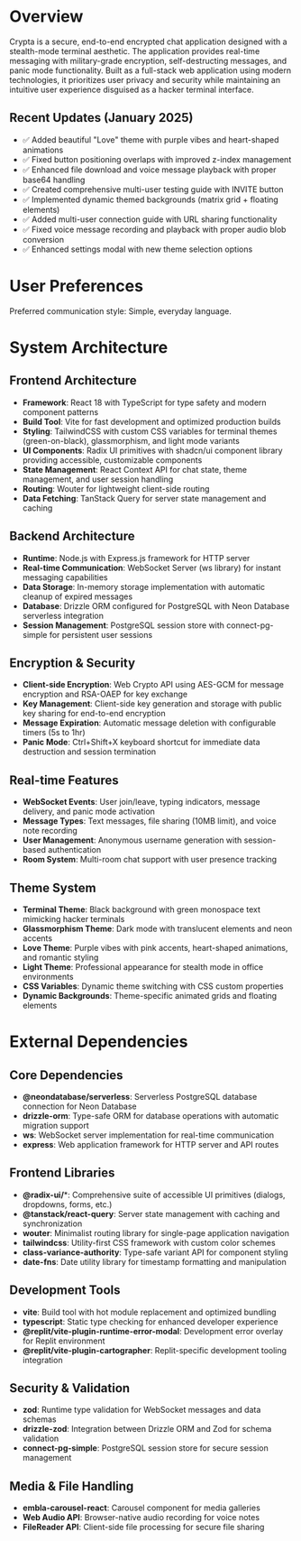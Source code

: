 # Overview

Crypta is a secure, end-to-end encrypted chat application designed with a stealth-mode terminal aesthetic. The application provides real-time messaging with military-grade encryption, self-destructing messages, and panic mode functionality. Built as a full-stack web application using modern technologies, it prioritizes user privacy and security while maintaining an intuitive user experience disguised as a hacker terminal interface.

## Recent Updates (January 2025)
- ✅ Added beautiful "Love" theme with purple vibes and heart-shaped animations
- ✅ Fixed button positioning overlaps with improved z-index management  
- ✅ Enhanced file download and voice message playback with proper base64 handling
- ✅ Created comprehensive multi-user testing guide with INVITE button
- ✅ Implemented dynamic themed backgrounds (matrix grid + floating elements)
- ✅ Added multi-user connection guide with URL sharing functionality
- ✅ Fixed voice message recording and playback with proper audio blob conversion
- ✅ Enhanced settings modal with new theme selection options

# User Preferences

Preferred communication style: Simple, everyday language.

# System Architecture

## Frontend Architecture
- **Framework**: React 18 with TypeScript for type safety and modern component patterns
- **Build Tool**: Vite for fast development and optimized production builds
- **Styling**: TailwindCSS with custom CSS variables for terminal themes (green-on-black), glassmorphism, and light mode variants
- **UI Components**: Radix UI primitives with shadcn/ui component library providing accessible, customizable components
- **State Management**: React Context API for chat state, theme management, and user session handling
- **Routing**: Wouter for lightweight client-side routing
- **Data Fetching**: TanStack Query for server state management and caching

## Backend Architecture
- **Runtime**: Node.js with Express.js framework for HTTP server
- **Real-time Communication**: WebSocket Server (ws library) for instant messaging capabilities
- **Data Storage**: In-memory storage implementation with automatic cleanup of expired messages
- **Database**: Drizzle ORM configured for PostgreSQL with Neon Database serverless integration
- **Session Management**: PostgreSQL session store with connect-pg-simple for persistent user sessions

## Encryption & Security
- **Client-side Encryption**: Web Crypto API using AES-GCM for message encryption and RSA-OAEP for key exchange
- **Key Management**: Client-side key generation and storage with public key sharing for end-to-end encryption
- **Message Expiration**: Automatic message deletion with configurable timers (5s to 1hr)
- **Panic Mode**: Ctrl+Shift+X keyboard shortcut for immediate data destruction and session termination

## Real-time Features
- **WebSocket Events**: User join/leave, typing indicators, message delivery, and panic mode activation
- **Message Types**: Text messages, file sharing (10MB limit), and voice note recording
- **User Management**: Anonymous username generation with session-based authentication
- **Room System**: Multi-room chat support with user presence tracking

## Theme System
- **Terminal Theme**: Black background with green monospace text mimicking hacker terminals
- **Glassmorphism Theme**: Dark mode with translucent elements and neon accents
- **Love Theme**: Purple vibes with pink accents, heart-shaped animations, and romantic styling
- **Light Theme**: Professional appearance for stealth mode in office environments
- **CSS Variables**: Dynamic theme switching with CSS custom properties
- **Dynamic Backgrounds**: Theme-specific animated grids and floating elements

# External Dependencies

## Core Dependencies
- **@neondatabase/serverless**: Serverless PostgreSQL database connection for Neon Database
- **drizzle-orm**: Type-safe ORM for database operations with automatic migration support
- **ws**: WebSocket server implementation for real-time communication
- **express**: Web application framework for HTTP server and API routes

## Frontend Libraries
- **@radix-ui/***: Comprehensive suite of accessible UI primitives (dialogs, dropdowns, forms, etc.)
- **@tanstack/react-query**: Server state management with caching and synchronization
- **wouter**: Minimalist routing library for single-page application navigation
- **tailwindcss**: Utility-first CSS framework with custom color schemes
- **class-variance-authority**: Type-safe variant API for component styling
- **date-fns**: Date utility library for timestamp formatting and manipulation

## Development Tools
- **vite**: Build tool with hot module replacement and optimized bundling
- **typescript**: Static type checking for enhanced developer experience
- **@replit/vite-plugin-runtime-error-modal**: Development error overlay for Replit environment
- **@replit/vite-plugin-cartographer**: Replit-specific development tooling integration

## Security & Validation
- **zod**: Runtime type validation for WebSocket messages and data schemas
- **drizzle-zod**: Integration between Drizzle ORM and Zod for schema validation
- **connect-pg-simple**: PostgreSQL session store for secure session management

## Media & File Handling
- **embla-carousel-react**: Carousel component for media galleries
- **Web Audio API**: Browser-native audio recording for voice notes
- **FileReader API**: Client-side file processing for secure file sharing